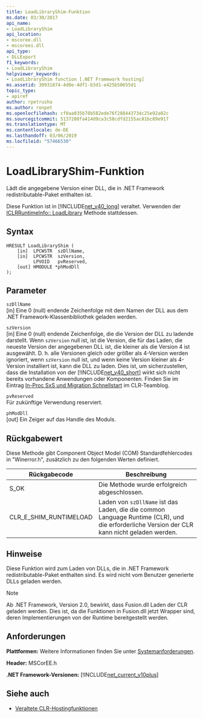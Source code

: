 ```yaml
---
title: LoadLibraryShim-Funktion
ms.date: 03/30/2017
api_name:
- LoadLibraryShim
api_location:
- mscoree.dll
- mscoreei.dll
api_type:
- DLLExport
f1_keywords:
- LoadLibraryShim
helpviewer_keywords:
- LoadLibraryShim function [.NET Framework hosting]
ms.assetid: 30931874-4d0e-4df1-b3d1-e425b50655d1
topic_type:
- apiref
author: rpetrusha
ms.author: ronpet
ms.openlocfilehash: cf0aa035b78b582ede76f288443734c25e92a02c
ms.sourcegitcommit: 5137208fa414d9ca3c58cdfd2155ac81bc89e917
ms.translationtype: MT
ms.contentlocale: de-DE
ms.lasthandoff: 03/06/2019
ms.locfileid: "57466530"
---
```

# <a name="loadlibraryshim-function"></a>LoadLibraryShim-Funktion
Lädt die angegebene Version einer DLL, die in .NET Framework redistributable-Paket enthalten ist.  
  
 Diese Funktion ist in [!INCLUDE[net_v40_long](../../../../includes/net-v40-long-md.md)] veraltet. Verwenden der [ICLRRuntimeInfo:: LoadLibrary](../../../../docs/framework/unmanaged-api/hosting/iclrruntimeinfo-loadlibrary-method.md) Methode stattdessen.  
  
## <a name="syntax"></a>Syntax  
  
```  
HRESULT LoadLibraryShim (  
    [in]  LPCWSTR  szDllName,  
    [in]  LPCWSTR  szVersion,  
          LPVOID   pvReserved,  
    [out] HMODULE *phModDll  
);  
```  
  
## <a name="parameters"></a>Parameter  
 `szDllName`  
 [in] Eine 0 (null) endende Zeichenfolge mit dem Namen der DLL aus dem .NET Framework-Klassenbibliothek geladen werden.  
  
 `szVersion`  
 [in] Eine 0 (null) endende Zeichenfolge, die die Version der DLL zu ladende darstellt. Wenn `szVersion` null ist, ist die Version, die für das Laden, die neueste Version der angegebenen DLL ist, die kleiner als die Version 4 ist ausgewählt. D. h. alle Versionen gleich oder größer als 4-Version werden ignoriert, wenn `szVersion` null ist, und wenn keine Version kleiner als 4-Version installiert ist, kann die DLL zu laden. Dies ist, um sicherzustellen, dass die Installation von der [!INCLUDE[net_v40_short](../../../../includes/net-v40-short-md.md)] wirkt sich nicht bereits vorhandene Anwendungen oder Komponenten. Finden Sie im Eintrag [In-Proc SxS und Migration Schnellstart](https://go.microsoft.com/fwlink/?LinkId=200329) im CLR-Teamblog.  
  
 `pvReserved`  
 Für zukünftige Verwendung reserviert.  
  
 `phModDll`  
 [out] Ein Zeiger auf das Handle des Moduls.  
  
## <a name="return-value"></a>Rückgabewert  
 Diese Methode gibt Component Object Model (COM) Standardfehlercodes in "Winerror.h", zusätzlich zu den folgenden Werten definiert.  
  
|Rückgabecode|Beschreibung|  
|-----------------|-----------------|  
|S_OK|Die Methode wurde erfolgreich abgeschlossen.|  
|CLR_E_SHIM_RUNTIMELOAD|Laden von `szDllName` ist das Laden, die die common Language Runtime (CLR), und die erforderliche Version der CLR kann nicht geladen werden.|  
  
## <a name="remarks"></a>Hinweise  
 Diese Funktion wird zum Laden von DLLs, die in .NET Framework redistributable-Paket enthalten sind. Es wird nicht vom Benutzer generierte DLLs geladen werden.  
  
> [!NOTE]
>  Ab .NET Framework, Version 2.0, bewirkt, dass Fusion.dll Laden der CLR geladen werden. Dies ist, da die Funktionen in Fusion.dll jetzt Wrapper sind, deren Implementierungen von der Runtime bereitgestellt werden.  
  
## <a name="requirements"></a>Anforderungen  
 **Plattformen:** Weitere Informationen finden Sie unter [Systemanforderungen](../../../../docs/framework/get-started/system-requirements.md).  
  
 **Header:** MSCorEE.h  
  
 **.NET Framework-Versionen:** [!INCLUDE[net_current_v10plus](../../../../includes/net-current-v10plus-md.md)]  
  
## <a name="see-also"></a>Siehe auch
- [Veraltete CLR-Hostingfunktionen](../../../../docs/framework/unmanaged-api/hosting/deprecated-clr-hosting-functions.md)
